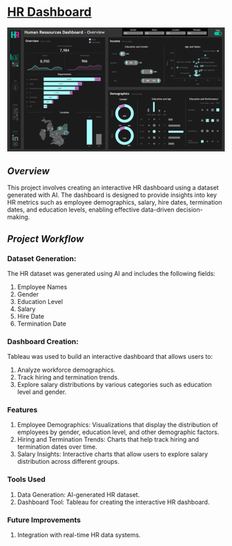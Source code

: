 # [HR Dashboard](https://public.tableau.com/app/profile/youssef.ben.laroussi/viz/Hr_dashboard_17279054407360/HR-Summary)

![](HRshot.png)

## *Overview*
This project involves creating an interactive HR dashboard using a dataset generated with AI. The dashboard is designed to provide insights into key HR metrics such as employee demographics, salary, hire dates, termination dates, and education levels, enabling effective data-driven decision-making.

## *Project Workflow*

### Dataset Generation:

The HR dataset was generated using AI and includes the following fields:
1. Employee Names
2. Gender
3. Education Level
4. Salary
5. Hire Date
6. Termination Date

### Dashboard Creation:

Tableau was used to build an interactive dashboard that allows users to:
1. Analyze workforce demographics.
2. Track hiring and termination trends.
3. Explore salary distributions by various categories such as education level and gender.

### Features

1. Employee Demographics: Visualizations that display the distribution of employees by gender, education level, and other demographic factors.
2. Hiring and Termination Trends: Charts that help track hiring and termination dates over time.
3. Salary Insights: Interactive charts that allow users to explore salary distribution across different groups.
   
### Tools Used

1. Data Generation: AI-generated HR dataset.
2. Dashboard Tool: Tableau for creating the interactive HR dashboard.
   
### Future Improvements

1. Integration with real-time HR data systems.
